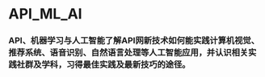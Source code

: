# API_ML_AI

### API、机器学习与人工智能了解API网新技术如何能实践计算机视觉、推荐系统、语音识别、自然语言处理等人工智能应用，并认识相关实践社群及学科，习得最佳实践及最新技巧的途径。
